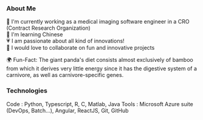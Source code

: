 ### About Me

🔭 I'm currently working as a medical imaging software engineer in a CRO (Contract Research Organization)  
🌱 I'm learning Chinese  
💗 I am passionate about all kind of innovations!  
👐 I would love to collaborate on fun and innovative projects  

🌍 Fun-Fact: The giant panda's diet consists almost exclusively of bamboo from which it derives very little energy since it has the digestive system of a carnivore, as well as carnivore-specific genes.

### Technologies

Code : Python, Typescript, R, C, Matlab, Java
Tools : Microsoft Azure suite (DevOps, Batch...), Angular, ReactJS, Git, GitHub
